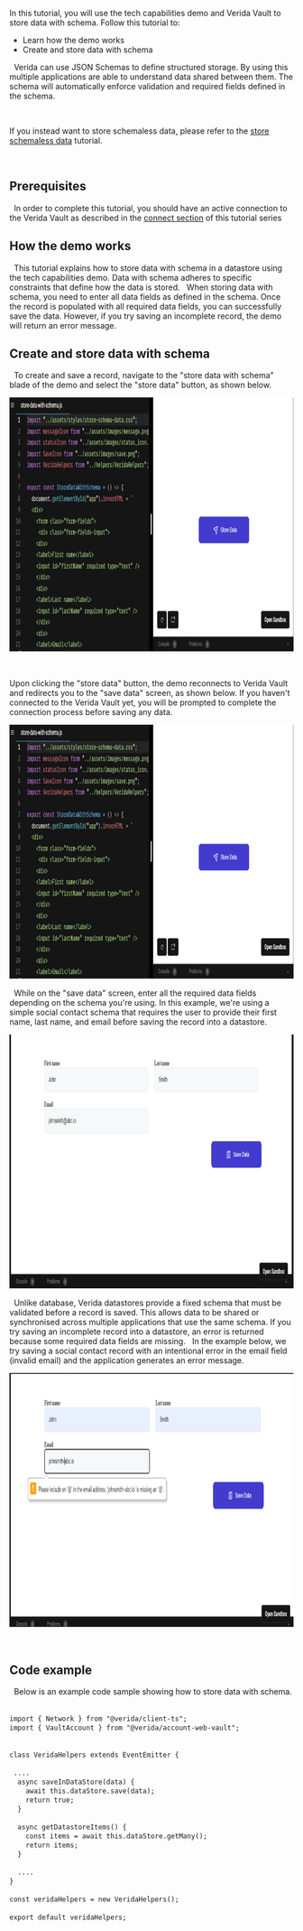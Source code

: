 In this tutorial, you will use the tech capabilities demo and Verida Vault to store data with schema. Follow this tutorial to:
&nbsp;

* Learn how the demo works
* Create and store data with schema

&nbsp;
Verida can use JSON Schemas to define structured storage. By using this multiple applications are able to understand data shared between them. The schema will automatically enforce validation and required fields defined in the schema. 

&nbsp;

If you instead want to store schemaless data, please refer to the [store schemaless data](./schemaless-data) tutorial. 

&nbsp;

## Prerequisites

&nbsp;
In order to complete this tutorial, you should have an active connection to the Verida Vault as described in the [connect section](./connect) of this tutorial series
&nbsp;

## How the demo works

&nbsp;
This tutorial explains how to store data with schema in a datastore using the tech capabilities demo. Data with schema adheres to specific constraints that define how the data is stored.
&nbsp;
When storing data with schema, you need to enter all data fields as defined in the schema. Once the record is populated with all required data fields, you can successfully save the data. However, if you try saving an incomplete record, the demo will return an error message.
&nbsp;

## Create and store data with schema

&nbsp;
To create and save a record, navigate to the "store data with schema" blade of the demo and select the "store data" button, as shown below.

<img class="md-img"  src="./media/store-data-with-schema.png"  height="450" />

&nbsp;

Upon clicking the "store data" button, the demo reconnects to Verida Vault and redirects you to the "save data" screen, as shown below. If you haven't connected to the Verida Vault yet, you will be prompted to complete the connection process before saving any data.

<img class="md-img"  src="./media/store-data-with-schema.png"  height="450" />

&nbsp;
While on the "save data" screen, enter all the required data fields depending on the schema you're using. In this example, we're using a simple social contact schema that requires the user to provide their first name, last name, and email before saving the record into a datastore.

<img class="md-img"  src="./media/input-text-fields.png"  height="450" />

&nbsp;
Unlike database, Verida datastores provide a fixed schema that must be validated before a record is saved. This allows data to be shared or synchronised across multiple applications that use the same schema. If you try saving an incomplete record into a datastore, an error is returned because some required data fields are missing.
&nbsp;
In the example below, we try saving a social contact record with an intentional error in the email field (invalid email) and the application generates an error message.

<img class="md-img"  src="./media/error-saving-data.png"  height="450" />

&nbsp;

## Code example

&nbsp;
Below is an example code sample showing how to store data with schema.
&nbsp;

```tsx
import { Network } from "@verida/client-ts";
import { VaultAccount } from "@verida/account-web-vault";


class VeridaHelpers extends EventEmitter {

 ....
  async saveInDataStore(data) {
    await this.dataStore.save(data);
    return true;
  }

  async getDatastoreItems() {
    const items = await this.dataStore.getMany();
    return items;
  }

  ....
}

const veridaHelpers = new VeridaHelpers();

export default veridaHelpers;
```
